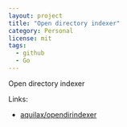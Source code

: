 ```yaml
---
layout: project
title: "Open directory indexer"
category: Personal
license: mit
tags:
  - github
  - Go
---
```


Open directory indexer

Links:


* [aquilax/opendirindexer](https://github.com/aquilax/opendirindexer)
